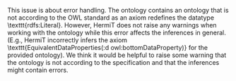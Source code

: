 This issue is about error handling. The ontology contains an ontology that is not according to the OWL standard as an axiom redefines the datatype \texttt{rdfs:Literal}. However, HermiT does not raise any warnings when working with the ontology while this error affects the inferences in general. (E.g., HermiT incorrectly infers the axiom \texttt{EquivalentDataProperties(:d owl:bottomDataProperty)} for the provided ontology). We think it would be helpful to raise some warning that the ontology is not according to the specification and that the inferences might contain errors.